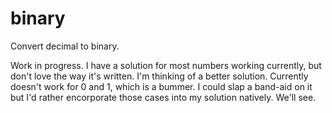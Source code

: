 # binary
Convert decimal to binary.

Work in progress. I have a solution for most numbers working currently, but don't love the way it's written. I'm thinking of a better solution. Currently doesn't work for 0 and 1, which is a bummer. I could slap a band-aid on it but I'd rather encorporate those cases into my solution natively. We'll see. 
